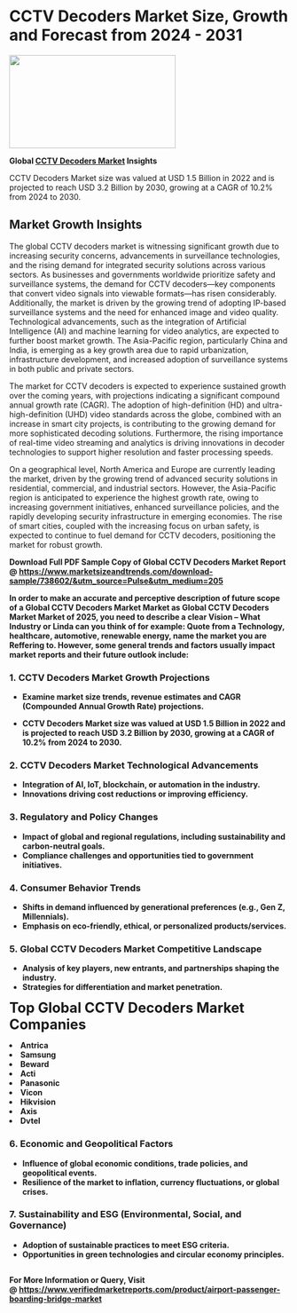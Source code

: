 <H1>CCTV Decoders Market Size, Growth and Forecast from 2024 - 2031</H1><img class="aligncenter size-medium wp-image-584254" src="https://thirdeyenews.in/wp-content/uploads/2024/09/Global-Market-Research-300x168.jpeg" alt="" width="300" height="168" /><p><strong>Global&nbsp;<a href="https://www.marketsizeandtrends.com/download-sample/738602/&amp;utm_source=Pulse&amp;utm_medium=205">CCTV Decoders Market</a> Insights</strong></p><p>CCTV Decoders Market size was valued at USD 1.5 Billion in 2022 and is projected to reach USD 3.2 Billion by 2030, growing at a CAGR of 10.2% from 2024 to 2030.</p><p><h2>Market Growth Insights</h2> <p>The global CCTV decoders market is witnessing significant growth due to increasing security concerns, advancements in surveillance technologies, and the rising demand for integrated security solutions across various sectors. As businesses and governments worldwide prioritize safety and surveillance systems, the demand for CCTV decoders—key components that convert video signals into viewable formats—has risen considerably. Additionally, the market is driven by the growing trend of adopting IP-based surveillance systems and the need for enhanced image and video quality. Technological advancements, such as the integration of Artificial Intelligence (AI) and machine learning for video analytics, are expected to further boost market growth. The Asia-Pacific region, particularly China and India, is emerging as a key growth area due to rapid urbanization, infrastructure development, and increased adoption of surveillance systems in both public and private sectors.</p> <p><strong></strong></p> <p>The market for CCTV decoders is expected to experience sustained growth over the coming years, with projections indicating a significant compound annual growth rate (CAGR). The adoption of high-definition (HD) and ultra-high-definition (UHD) video standards across the globe, combined with an increase in smart city projects, is contributing to the growing demand for more sophisticated decoding solutions. Furthermore, the rising importance of real-time video streaming and analytics is driving innovations in decoder technologies to support higher resolution and faster processing speeds.</p> <p>On a geographical level, North America and Europe are currently leading the market, driven by the growing trend of advanced security solutions in residential, commercial, and industrial sectors. However, the Asia-Pacific region is anticipated to experience the highest growth rate, owing to increasing government initiatives, enhanced surveillance policies, and the rapidly developing security infrastructure in emerging economies. The rise of smart cities, coupled with the increasing focus on urban safety, is expected to continue to fuel demand for CCTV decoders, positioning the market for robust growth.</p> <p><strong></p><p><span class=""><strong>Download Full PDF Sample Copy of Global CCTV Decoders Market Report</strong> @ <a href="https://www.marketsizeandtrends.com/download-sample/738602/&amp;utm_source=Pulse&amp;utm_medium=205" target="_blank">https://www.marketsizeandtrends.com/download-sample/738602/&amp;utm_source=Pulse&amp;utm_medium=205</a></span></p><p>In order to make an accurate and perceptive description of future scope of a Global&nbsp;CCTV Decoders Market Market as Global&nbsp;CCTV Decoders Market Market of 2025, you need to describe a clear Vision &ndash; What Industry or Linda can you think of for example: Quote from a Technology, healthcare, automotive, renewable energy, name the market you are Reffering to. However, some general trends and factors usually impact market reports and their future outlook include:</p><h3>1.&nbsp;<strong>CCTV Decoders Market Growth Projections</strong></h3><ul><li>Examine market size trends, revenue estimates and CAGR (Compounded Annual Growth Rate) projections.</li><li><p>CCTV Decoders Market size was valued at USD 1.5 Billion in 2022 and is projected to reach USD 3.2 Billion by 2030, growing at a CAGR of 10.2% from 2024 to 2030.</p></li></ul><h3>2.&nbsp;<strong>CCTV Decoders Market Technological Advancements</strong></h3><ul><li>Integration of AI, IoT, blockchain, or automation in the industry.</li><li>Innovations driving cost reductions or improving efficiency.</li></ul><h3>3.&nbsp;<strong>Regulatory and Policy Changes</strong></h3><ul><li>Impact of global and regional regulations, including sustainability and carbon-neutral goals.</li><li>Compliance challenges and opportunities tied to government initiatives.</li></ul><h3>4.&nbsp;<strong>Consumer Behavior Trends</strong></h3><ul><li>Shifts in demand influenced by generational preferences (e.g., Gen Z, Millennials).</li><li>Emphasis on eco-friendly, ethical, or personalized products/services.</li></ul><h3>5.&nbsp;<strong>Global CCTV Decoders Market Competitive Landscape</strong></h3><ul><li>Analysis of key players, new entrants, and partnerships shaping the industry.</li><li>Strategies for differentiation and market penetration.</li></ul><p data-pm-slice="1 1 []"><span style="color: inherit; font-family: inherit; font-size: 25px;">Top Global CCTV Decoders Market Companies</span></p><div class="" data-test-id=""><p><li>Antrica</li><li> Samsung</li><li> Beward</li><li> Acti</li><li> Panasonic</li><li> Vicon</li><li> Hikvision</li><li> Axis</li><li> Dvtel</li></p></div><h3>6.&nbsp;<strong>Economic and Geopolitical Factors</strong></h3><ul><li>Influence of global economic conditions, trade policies, and geopolitical events.</li><li>Resilience of the market to inflation, currency fluctuations, or global crises.</li></ul><h3>7.&nbsp;<strong>Sustainability and ESG (Environmental, Social, and Governance)</strong></h3><ul><li>Adoption of sustainable practices to meet ESG criteria.</li><li>Opportunities in green technologies and circular economy principles.</li></ul><h2><strong style="font-size: 14px;">For More Information or Query, Visit @&nbsp;</strong><a style="background-color: #ffffff; font-size: 14px;" href="https://www.marketsizeandtrends.com/report/cctv-decoders-market/" target="_blank">https://www.verifiedmarketreports.com/product/airport-passenger-boarding-bridge-market</a></h2>
